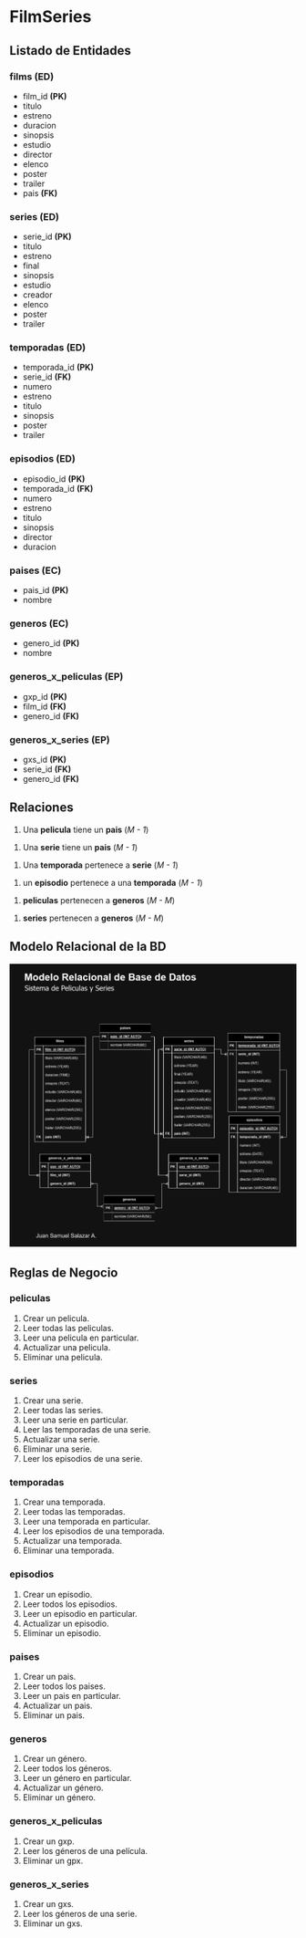 # FilmSeries

## Listado de Entidades

### films **(ED)**

- film_id **(PK)**
- titulo
- estreno
- duracion
- sinopsis
- estudio
- director
- elenco
- poster
- trailer
- pais **(FK)**

### series **(ED)**

- serie_id **(PK)**
- titulo
- estreno
- final
- sinopsis
- estudio
- creador
- elenco
- poster
- trailer

### temporadas **(ED)**

- temporada_id **(PK)**
- serie_id **(FK)**
- numero
- estreno
- titulo
- sinopsis
- poster
- trailer

### episodios **(ED)**

- episodio_id **(PK)**
- temporada_id **(FK)**
- numero
- estreno
- titulo
- sinopsis
- director
- duracion

### paises **(EC)**

- pais_id **(PK)**
- nombre

### generos **(EC)**

- genero_id **(PK)**
- nombre

### generos_x_peliculas **(EP)**

- gxp_id **(PK)**
- film_id **(FK)**
- genero_id **(FK)**

### generos_x_series **(EP)**

- gxs_id **(PK)**
- serie_id **(FK)**
- genero_id **(FK)**

## Relaciones

<!-- Una pelicula tiene un pais, pero un pais puede tener varias peliculas -->
1. Una **pelicula** tiene un **pais** (_M - 1_)
<!-- Una serie tiene un pais, pero un pais tiene varias series -->
1. Una **serie** tiene un **pais** (_M - 1_)
<!-- Una temporada pertenece a una serie, y la serie puede tener varias temporadas -->
1. Una **temporada** pertenece a **serie** (_M - 1_)
<!-- un episodio pertenece a una temporada, pero la temporada puede tener varios episodios -->
1. un **episodio** pertenece a una **temporada** (_M - 1_)
<!-- las peliculas pertenecen a generos, y los generos pueden estar en varias peliculas -->
1. **peliculas** pertenecen a **generos** (_M - M_)
<!-- las series pertenecer a generos, y los generos pueden estar en varias series -->
1. **series** pertenecen a **generos** (_M - M_)

## Modelo Relacional de la BD

![Modelo Relacional](FilmSeriesMRelacionalBD.png)

## Reglas de Negocio

### peliculas

1. Crear un pelicula.
1. Leer todas las peliculas.
1. Leer una pelicula en particular.
1. Actualizar una pelicula.
1. Eliminar una pelicula.

### series

1. Crear una serie.
1. Leer todas las series.
1. Leer una serie en particular.
1. Leer las temporadas de una serie.
1. Actualizar una serie.
1. Eliminar una serie.
1. Leer los episodios de una serie.

### temporadas

1. Crear una temporada.
1. Leer todas las temporadas.
1. Leer una temporada en particular.
1. Leer los episodios de una temporada.
1. Actualizar una temporada.
1. Eliminar una temporada.

### episodios

1. Crear un episodio.
1. Leer todos los episodios.
1. Leer un episodio en particular.
1. Actualizar un episodio.
1. Eliminar un episodio.

### paises

1. Crear un pais.
1. Leer todos los paises.
1. Leer un pais en particular.
1. Actualizar un pais.
1. Eliminar un pais.

### generos

1. Crear un género.
1. Leer todos los géneros.
1. Leer un género en particular.
1. Actualizar un género.
1. Eliminar un género.

### generos_x_peliculas

1. Crear un gxp.
1. Leer los géneros de una película.
1. Eliminar un gpx.

### generos_x_series

1. Crear un gxs.
1. Leer los géneros de una serie.
1. Eliminar un gxs.
